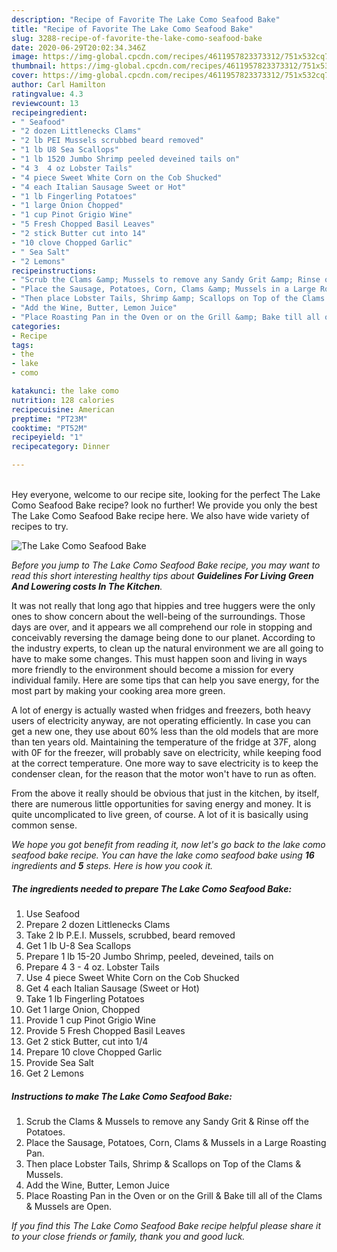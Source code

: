 ```yaml
---
description: "Recipe of Favorite The Lake Como Seafood Bake"
title: "Recipe of Favorite The Lake Como Seafood Bake"
slug: 3288-recipe-of-favorite-the-lake-como-seafood-bake
date: 2020-06-29T20:02:34.346Z
image: https://img-global.cpcdn.com/recipes/4611957823373312/751x532cq70/the-lake-como-seafood-bake-recipe-main-photo.jpg
thumbnail: https://img-global.cpcdn.com/recipes/4611957823373312/751x532cq70/the-lake-como-seafood-bake-recipe-main-photo.jpg
cover: https://img-global.cpcdn.com/recipes/4611957823373312/751x532cq70/the-lake-como-seafood-bake-recipe-main-photo.jpg
author: Carl Hamilton
ratingvalue: 4.3
reviewcount: 13
recipeingredient:
- " Seafood"
- "2 dozen Littlenecks Clams"
- "2 lb PEI Mussels scrubbed beard removed"
- "1 lb U8 Sea Scallops"
- "1 lb 1520 Jumbo Shrimp peeled deveined tails on"
- "4 3  4 oz Lobster Tails"
- "4 piece Sweet White Corn on the Cob Shucked"
- "4 each Italian Sausage Sweet or Hot"
- "1 lb Fingerling Potatoes"
- "1 large Onion Chopped"
- "1 cup Pinot Grigio Wine"
- "5 Fresh Chopped Basil Leaves"
- "2 stick Butter cut into 14"
- "10 clove Chopped Garlic"
- " Sea Salt"
- "2 Lemons"
recipeinstructions:
- "Scrub the Clams &amp; Mussels to remove any Sandy Grit &amp; Rinse off the Potatoes."
- "Place the Sausage, Potatoes, Corn, Clams &amp; Mussels in a Large Roasting Pan."
- "Then place Lobster Tails, Shrimp &amp; Scallops on Top of the Clams &amp; Mussels."
- "Add the Wine, Butter, Lemon Juice"
- "Place Roasting Pan in the Oven or on the Grill &amp; Bake till all of the Clams &amp; Mussels are Open."
categories:
- Recipe
tags:
- the
- lake
- como

katakunci: the lake como 
nutrition: 128 calories
recipecuisine: American
preptime: "PT23M"
cooktime: "PT52M"
recipeyield: "1"
recipecategory: Dinner

---
```

<br>
Hey everyone, welcome to our recipe site, looking for the perfect The Lake Como Seafood Bake recipe? look no further! We provide you only the best The Lake Como Seafood Bake recipe here. We also have wide variety of recipes to try.
<br>


![The Lake Como Seafood Bake](https://img-global.cpcdn.com/recipes/4611957823373312/751x532cq70/the-lake-como-seafood-bake-recipe-main-photo.jpg)

<i>Before you jump to The Lake Como Seafood Bake recipe, you may want to read this short interesting healthy tips about 
<strong>Guidelines For Living Green And Lowering costs In The Kitchen</strong>.</i>
</br>

It was not really that long ago that hippies and tree huggers were the only ones to show concern about the well-being of the surroundings. Those days are over, and it appears we all comprehend our role in stopping and conceivably reversing the damage being done to our planet. According to the industry experts, to clean up the natural environment we are all going to have to make some changes. This must happen soon and living in ways more friendly to the environment should become a mission for every individual family. Here are some tips that can help you save energy, for the most part by making your cooking area more green.

A lot of energy is actually wasted when fridges and freezers, both heavy users of electricity anyway, are not operating efficiently. In case you can get a new one, they use about 60% less than the old models that are more than ten years old. Maintaining the temperature of the fridge at 37F, along with 0F for the freezer, will probably save on electricity, while keeping food at the correct temperature. One more way to save electricity is to keep the condenser clean, for the reason that the motor won't have to run as often.

From the above it really should be obvious that just in the kitchen, by itself, there are numerous little opportunities for saving energy and money. It is quite uncomplicated to live green, of course. A lot of it is basically using common sense.


<i>We hope you got benefit from reading it, now let's go back to the lake como seafood bake recipe. You can have the lake como seafood bake using <strong>16</strong> ingredients and <strong>5</strong> steps. Here is how you cook it.
</i>

##### The ingredients needed to prepare The Lake Como Seafood Bake:

1. Use  Seafood
1. Prepare 2 dozen Littlenecks Clams
1. Take 2 lb P.E.I. Mussels, scrubbed, beard removed
1. Get 1 lb U-8 Sea Scallops
1. Prepare 1 lb 15-20 Jumbo Shrimp, peeled, deveined, tails on
1. Prepare 4 3 - 4 oz. Lobster Tails
1. Use 4 piece Sweet White Corn on the Cob Shucked
1. Get 4 each Italian Sausage (Sweet or Hot)
1. Take 1 lb Fingerling Potatoes
1. Get 1 large Onion, Chopped
1. Provide 1 cup Pinot Grigio Wine
1. Provide 5 Fresh Chopped Basil Leaves
1. Get 2 stick Butter, cut into 1/4
1. Prepare 10 clove Chopped Garlic
1. Provide  Sea Salt
1. Get 2 Lemons


##### Instructions to make The Lake Como Seafood Bake:

1. Scrub the Clams &amp; Mussels to remove any Sandy Grit &amp; Rinse off the Potatoes.
1. Place the Sausage, Potatoes, Corn, Clams &amp; Mussels in a Large Roasting Pan.
1. Then place Lobster Tails, Shrimp &amp; Scallops on Top of the Clams &amp; Mussels.
1. Add the Wine, Butter, Lemon Juice
1. Place Roasting Pan in the Oven or on the Grill &amp; Bake till all of the Clams &amp; Mussels are Open.


<i>If you find this The Lake Como Seafood Bake recipe helpful please share it to your close friends or family, thank you and good luck.</i>
